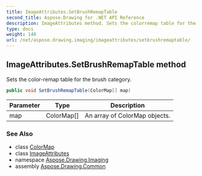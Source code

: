 ```yaml
---
title: ImageAttributes.SetBrushRemapTable
second_title: Aspose.Drawing for .NET API Reference
description: ImageAttributes method. Sets the colorremap table for the brush category
type: docs
weight: 140
url: /net/aspose.drawing.imaging/imageattributes/setbrushremaptable/
---
```

## ImageAttributes.SetBrushRemapTable method

Sets the color-remap table for the brush category.

```csharp
public void SetBrushRemapTable(ColorMap[] map)
```

| Parameter | Type | Description |
| --- | --- | --- |
| map | ColorMap[] | An array of ColorMap objects. |

### See Also

* class [ColorMap](../../colormap/)
* class [ImageAttributes](../)
* namespace [Aspose.Drawing.Imaging](../../imageattributes/)
* assembly [Aspose.Drawing.Common](../../../)


